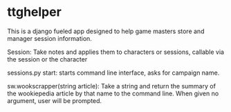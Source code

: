 # ttghelper

This is a django fueled app designed to help game masters store and manager session information.

Session:
	Take notes and applies them to characters or sessions, callable via the session or the character


sessions.py
	start:
		starts command line interface, asks for campaign name.


sw.wookscrapper(string article):
	Take a string and return the summary of the wookiepedia article by that name to the command line. When given no argument, user will be prompted.
  
